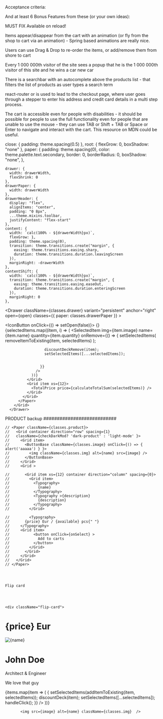 Acceptance criteria:

<!-- User sees a list of products on the left side;

User sees the list of products he has chosen on the right side;

Every product has the fields name quantity price and sum;

Clicking on an item on the left should add it to the cart - Clicking on it the second time should increase the quantity - we don't want to see duplicates

At the bottom of the cart users see the total component which shows the total price x quantity of items selected. -->




And at least 6 Bonus Features from these (or your own ideas):

<!-- A few of the products have a discount - "Pay for 2, get 3rd one for free". Implement this logic to your cart - so that total price of the item and all cart is updated correctly as user adds/removes items to the cart. -->

<!-- On page reload the cart is not lost - you may use localStorage. --> MUST FIX Available on reload!

Items appear/disappear from the cart with an animation (or fly from the shop to cart via an animation) - Spring based animations are really nice.

Users can use Drag & Drop to re-order the items, or add/remove them from shore to cart

Every 1 000 000th visitor of the site sees a popup that he is the 1 000 000th visitor of this site and he wins a car new car

There is a searchbar with an autocomplete above the products list - that filters the list of products as user types a search term

<!-- User can toggle light/dark/pink? theme of the app. -->

react-router or is used to lead to the checkout page, where user goes through a stepper to enter his address and credit card details in a multi step process.

<!-- Some items have limited quantity, and as user tries to increase the quantity on the cart, a snackbar appears with a warning notification that the stock is limited. -->

<!-- Items in the shop that have a quantity 0, can't even be added to the cart (are disabled) -->

The cart is accessible even for people with disabilities - it should be possible for people to use the full functionality even for people that are unable to use the mouse - they can use TAB or Shift + TAB or Space or Enter to navigate and interact with the cart. This resource on MDN could be useful.














 close: {
      padding: theme.spacing(0.5)
    },
    root: {
      flexGrow: 0,
      boxShadow: "none"
    },
    paper: {
      padding: theme.spacing(0),
      color: theme.palette.text.secondary,
      border: 0,
      borderRadius: 0,
      boxShadow: "none",
    },

    drawer: {
      width: drawerWidth,
      flexShrink: 0
    },
    drawerPaper: {
      width: drawerWidth
    },
    drawerHeader: {
      display: "flex",
      alignItems: "center",
      padding: "0 8px",
      ...theme.mixins.toolbar,
      justifyContent: "flex-start"
    },
    content: {
      width: `calc(100% - ${drawerWidth}px)`,
      flexGrow: 1,
      padding: theme.spacing(0),
      transition: theme.transitions.create("margin", {
        easing: theme.transitions.easing.sharp,
        duration: theme.transitions.duration.leavingScreen
      }),
      marginRight: -drawerWidth
    },
    contentShift: {
      width: `calc(100% - ${drawerWidth}px)`,
      transition: theme.transitions.create("margin", {
        easing: theme.transitions.easing.easeOut,
        duration: theme.transitions.duration.enteringScreen
      }),
      marginRight: 0
    },







<Drawer
        className={classes.drawer}
        variant="persistent"
        anchor="right"
        open={open}
        classes={{
          paper: classes.drawerPaper
        }}
      >
        <div className={classes.drawerHeader}>
          <IconButton onClick={() => setOpen(false)}>
            {<ChevronLeftIcon />}
          </IconButton>
        </div>
        <Grid item>
          <Paper>
            <Grid container spacing={0}>
              <Grid item xs={12}>
                {selectedItems.map((item, i) => (
                  <SelectedItem
                    img={item.image}
                    name={item.name}
                    quantity={item.quantity}
                    onRemove={() => {
                      setSelectedItems(
                        removeItemToExisting(item, selectedItems)
                      );

                      discountDeckRemove(item);
                      setSelectedItems([...selectedItems]);
                      
                      
                    }}
                  />
                ))}
              </Grid>
              <Grid item xs={12}>
                <TotalPrice price={calculateTotalSum(selectedItems)} />
              </Grid>
            </Grid>
          </Paper>
        </Grid>
      </Drawer>




















PRODUCT backup ###########################

    // <Paper className={classes.product}>
    //   <Grid container direction="row" spacing={1} 
    //   className={checkDarkMod? 'dark-product' : 'light-mode' }>
    //     <Grid item>
    //       <ButtonBase className={classes.image} onClick={() => { alert('aaaaa') } }>
    //         <img className={classes.img} alt={name} src={image} />
    //       </ButtonBase>
    //     </Grid>
    //     <Grid >

    //       <Grid item xs={12} container direction="column" spacing={0}>
    //         <Grid item>
    //           <Typography>
    //             {name}
    //           </Typography>
    //           <Typography >{description}
    //             {description}
    //           </Typography>
    //         </Grid>
            
    //         <Typography>
    //       {price} Eur / {available} pcs{" "}
    //     </Typography>
    //     <Grid item>
    //           <button onClick={onSelect} >
    //             Add to carts
    //           </button>
    //         </Grid>
    //       </Grid>
    //     </Grid>
    //   </Grid>
    // </Paper>




    Flip card 



    
    <div className="flip-card">
  <div className="flip-card-inner">
    <div className="flip-card-front">
    <h1>{price} Eur </h1> 
      <img src={image} alt={name} className={classes.img}/>
    </div>
    <div className="flip-card-back">
      <h1>John Doe</h1> 
      <p>Architect & Engineer</p> 
      <p>We love that guy</p>
    </div>
  </div>
</div>








<Grid className={classes.items} >
            {items.map(item => (
              <Product
                name={item.name}
                description={item.description}
                price={item.price}
                image={item.image}
                available={item.available}
                onSelect={() => {
                  setSelectedItems(addItemToExisting(item, selectedItems));
                  discountDeck(item);
                  setSelectedItems([...selectedItems]);
                  handleClick();
                }}
              />
            ))}
          </Grid>









           <img src={image} alt={name} className={classes.img}  />
